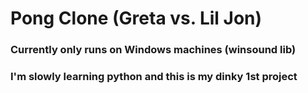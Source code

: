 # Pong Clone (Greta vs. Lil Jon)

### Currently only runs on Windows machines (winsound lib)

### I'm slowly learning python and this is my dinky 1st project
